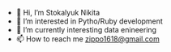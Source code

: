 - 👋 Hi, I’m Stokalyuk Nikita
- 👀 I’m interested in Pytho/Ruby development
- 🌱 I’m currently interesting data enineering
- 📫 How to reach me zippo1618@gmail.com

<!---
zippo761/zippo761 is a ✨ special ✨ repository because its `README.md` (this file) appears on your GitHub profile.
You can click the Preview link to take a look at your changes.
--->
